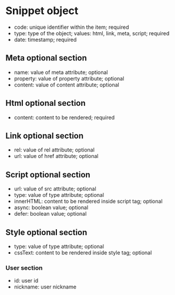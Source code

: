 # Snippet object
* code: unique identifier within the item; required
* type: type of the object; values: html, link, meta, script; required
* date: timestamp; required

## Meta optional section
* name: value of meta attribute; optional
* property: value of property attribute; optional
* content: value of content attribute; optional

## Html optional section
* content: content to be rendered; required

## Link optional section
* rel: value of rel attribute; optional
* url: value of href attribute; optional

## Script optional section
* url: value of src attribute; optional
* type: value of type attribute; optional
* innerHTML: content to be rendered inside script tag; optional
* async: boolean value; optional
* defer: boolean value; optional

## Style optional section
* type: value of type attribute; optional
* cssText: content to be rendered inside style tag; optional

### User section
* id: user id
* nickname: user nickname

